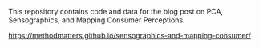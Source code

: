This repository contains code and data for the blog post on PCA, Sensographics, and Mapping Consumer Perceptions.

https://methodmatters.github.io/sensographics-and-mapping-consumer/
